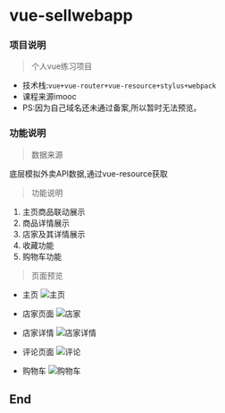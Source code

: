 # vue-sellwebapp

### 项目说明
>个人vue练习项目

* 技术栈:`vue+vue-router+vue-resource+stylus+webpack`
* 课程来源imooc
* PS:因为自己域名还未通过备案,所以暂时无法预览。

### 功能说明

>数据来源

底层模拟外卖API数据,通过vue-resource获取

>功能说明

1. 主页商品联动展示
2. 商品详情展示
3. 店家及其详情展示
4. 收藏功能
5. 购物车功能

>页面预览

* 主页
![主页](https://github.com/Cxuyang/vue-sellwebapp/blob/master/projectImg/%E4%B8%BB%E9%A1%B5.png)

* 店家页面
![店家](https://github.com/Cxuyang/vue-sellwebapp/blob/master/projectImg/%E5%BA%97%E5%AE%B6.png)

* 店家详情
![店家详情](https://github.com/Cxuyang/vue-sellwebapp/blob/master/projectImg/%E5%BA%97%E5%AE%B6%E8%AF%A6%E6%83%85.png)

* 评论页面
![评论](https://github.com/Cxuyang/vue-sellwebapp/blob/master/projectImg/%E8%AF%84%E8%AE%BA.png)

* 购物车
![购物车](https://github.com/Cxuyang/vue-sellwebapp/blob/master/projectImg/%E8%B4%AD%E7%89%A9%E8%BD%A6.png)


## End